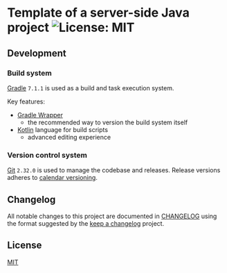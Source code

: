 # Template of a server-side Java project ![License: MIT](https://img.shields.io/github/license/iyankovsky/java-server-template)

## Development

### Build system
[Gradle] `7.1.1` is used as a build and task execution system.

Key features:
* [Gradle Wrapper]
  * the recommended way to version the build system itself
* [Kotlin] language for build scripts
  * advanced editing experience

### Version control system
[Git] `2.32.0` is used to manage the codebase and releases. Release versions adheres to [calendar versioning].

## Changelog
All notable changes to this project are documented in [CHANGELOG](CHANGELOG.md) using the format suggested by the [keep a changelog] project.

## License
[MIT](https://choosealicense.com/licenses/mit/)

[Gradle]: https://gradle.org
[Gradle Wrapper]: https://docs.gradle.org/current/userguide/gradle_wrapper.html
[Kotlin]: https://gradle.org/kotlin
[Git]: https://git-scm.com
[calendar versioning]: https://calver.org
[keep a changelog]: https://keepachangelog.com/en/1.0.0
